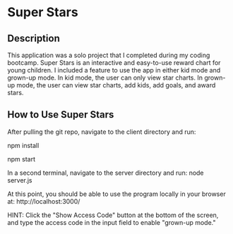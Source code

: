 # Super Stars

## Description

This application was a solo project that I completed during my coding bootcamp. Super Stars is an interactive and easy-to-use reward chart for young children. I included a feature to use the app in either kid mode and grown-up mode. In kid mode, the user can only view star charts. In grown-up mode, the user can view star charts, add kids, add goals, and award stars.

## How to Use Super Stars
After pulling the git repo, navigate to the client directory and run:

npm install

npm start

In a second terminal, navigate to the server directory and run:
node server.js

At this point, you should be able to use the program locally in your browser at: 
http://localhost:3000/

HINT: Click the "Show Access Code" button at the bottom of the screen, and type the access code in the input field to enable "grown-up mode."


